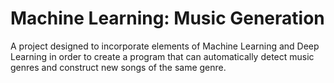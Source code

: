 # Machine Learning: Music Generation

A project designed to incorporate elements of Machine Learning and Deep Learning in order to create a program that can automatically detect music genres and construct new songs of the same genre.
